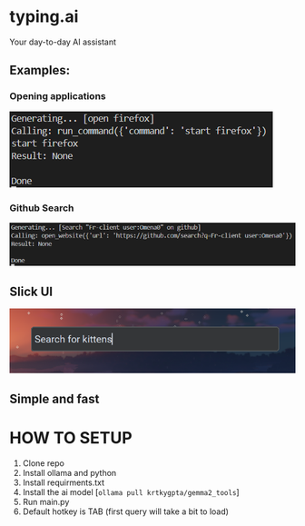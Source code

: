
# typing.ai

Your day-to-day AI assistant

## Examples:

### Opening applications

![Firefox](images/image-1.png)

### Github Search

![Github Search](images/image.png)

## Slick UI

![UI showcase](images/image-2.png)

## Simple and fast

# HOW TO SETUP

1. Clone repo
2. Install ollama and python
3. Install requirments.txt
4. Install the ai model [`ollama pull krtkygpta/gemma2_tools`]
5. Run main.py
6. Default hotkey is TAB (first query will take a bit to load)
